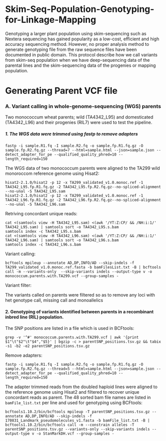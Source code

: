 # Skim-Seq-Population-Genotyping-for-Linkage-Mapping
Genotyping a larger plant population using skim-sequencing such as Nextera sequencing has gained popularity as a low-cost, efficient and high accuracy sequencing method. However, no proper analysis method to generate genotyping file from the raw sequence files have been documented in public domain.  This protocol describe how we call variants from skim-seq population when we have deep-sequencing data of the parental lines and the skim-sequencing data of the progenies or mapping population. 

# Generating Parent VCF file

### A. Variant calling in whole-genome-sequencing (WGS) parents
  Two monococcum wheat parents;  wild (TA4342_L95) and domesticated (TA4342_L96) and their progenies (RIL7) were used to test the pipeline. 
  
##### 1. The WGS data were trimmed using fastp to remove adapters 
```
fastp -i sample.R1.fq -I sample.R2.fq -o sample.fp.R1.fq.gz -O sample.fp.R2.fq.gz --thread=7 --html=sample.html --json=sample.json --detect_adapter_for_pe --qualified_quality_phred=10 --length_required=150
```


The WGS data of two monococcum parents were aligned to the TA299 wild monoroccom reference genome using Hisat2:
```
hisat2-2.1.0/hisat2 -p 12 -x TA299_validated_v1.0.monoc.ref -1 TA4342_L95.fp.R1.fq.gz -2 TA4342_L95.fp.R2.fq.gz--no-spliced-alignment --no-unal -S TA4342_L95.sam
hisat2-2.1.0/hisat2 -p 12 -x TA299_validated_v1.0.monoc.ref -1 TA4342_L96.fp.R1.fq.gz -2 TA4342_L96.fp.R2.fq.gz--no-spliced-alignment --no-unal -S TA4342_L96.sam
```

Retriving concordant unique reads:
```
cat <(samtools view -H TA4342_L95.sam) <(awk '/YT:Z:CP/ && /NH:i:1/' TA4342_L95.sam) | samtools sort -o TA4342_L95.s.bam
samtools index -c TA4342_L95.s.bam
cat <(samtools view -H TA4342_L96.sam) <(awk '/YT:Z:CP/ && /NH:i:1/' TA4342_L96.sam) | samtools sort -o TA4342_L96.s.bam
samtools index -c TA4342_L96.s.bam
```

Variant calling:
```
bcftools mpileup --annotate AD,DP,INFO/AD --skip-indels -f TA299_validated_v1.0.monoc.ref.fasta -b bamFilesList.txt -B | bcftools call -m --variants-only  --skip-variants indels --output-type v -o monococcum.parents.with.TA299.vcf --group-samples -
```
Variant filter:

The variants called on parents were filtered so as to remove any loci with het genotype call, missing call and monoallelics


#### 2. Genotyping of variants identified between parents in a recombinant inbred line (RIL) population.

The SNP positions are listed in a file which is used in BCFtools:
```
grep -v '^#' monococcum.parents.with.TA299.vcf | awk '{print $1"\t"$2"\t"$4","$5}' | bgzip -c > parentSNP_positions.tsv.gz && tabix -s1 -b2 -e2 parentSNP_positions.tsv.gz
```

Remove adapters:
```
fastp -i sample.R1.fq -I sample.R2.fq -o sample.fp.R1.fq.gz -O sample.fp.R2.fq.gz --thread=5 --html=sample.html --json=sample.json --detect_adapter_for_pe --qualified_quality_phred=10 --length_required=150
```

The adapter trimmed reads from the doubled haploid lines were aligned to the reference genome using Hisat2 and filtered to recover unique concordant reads as parent. The 48 sorted bam file names are listed in `bamFile_list.txt` per line and used for genotyping using BCFtools:
```
bcftools1.10.2/bin/bcftools mpileup -T parentSNP_positions.tsv.gz --annotate AD,DP,INFO/AD --skip-indels -f 170831_Landmark_pseudomolecules_v1.fasta -b bamFile_list.txt -B | bcftools1.10.2/bin/bcftools call -m --constrain alleles -T parentSNP_positions.tsv.gz --variants-only --skip-variants indels --output-type v -o StanMarkDH.vcf --group-samples -
